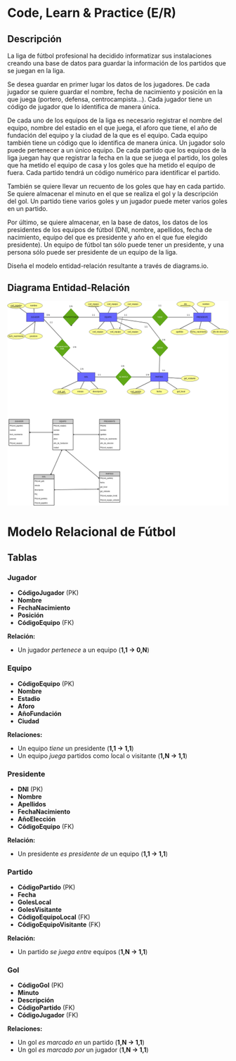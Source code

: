 # Code, Learn & Practice (E/R)

## Descripción

La liga de fútbol profesional ha decidido informatizar sus instalaciones creando una base de datos para guardar la información de los partidos que se juegan en la liga.

Se desea guardar en primer lugar los datos de los jugadores. De cada jugador se quiere guardar el nombre, fecha de nacimiento y posición en la que juega (portero, defensa, centrocampista…). Cada jugador tiene un código de jugador que lo identifica de manera única.

De cada uno de los equipos de la liga es necesario registrar el nombre del equipo, nombre del estadio en el que juega, el aforo que tiene, el año de fundación del equipo y la ciudad de la que es el equipo. Cada equipo también tiene un código que lo identifica de manera única. Un jugador solo puede pertenecer a un único equipo. De cada partido que los equipos de la liga juegan hay que registrar la fecha en la que se juega el partido, los goles que ha metido el equipo de casa y los goles que ha metido el equipo de fuera. Cada partido tendrá un código numérico para identificar el partido.

También se quiere llevar un recuento de los goles que hay en cada partido. Se quiere almacenar el minuto en el que se realiza el gol y la descripción del gol. Un partido tiene varios goles y un jugador puede meter varios goles en un partido.

Por último, se quiere almacenar, en la base de datos, los datos de los presidentes de los equipos de fútbol (DNI, nombre, apellidos, fecha de nacimiento, equipo del que es presidente y año en el que fue elegido presidente). Un equipo de fútbol tan sólo puede tener un presidente, y una persona sólo puede ser presidente de un equipo de la liga.

Diseña el modelo entidad-relación resultante a través de diagrams.io.

## Diagrama Entidad-Relación

![Diagrama ER](https://github.com/johnfredyrg1226/base_datos2/blob/main/tarea/tarea4/equipo_futbol.drawio.png)

# Modelo Relacional de Fútbol

## Tablas

### Jugador
- **CódigoJugador** (PK)
- **Nombre**
- **FechaNacimiento**
- **Posición**
- **CódigoEquipo** (FK)

**Relación:**
- Un jugador *pertenece* a un equipo (**1,1 → 0,N**)

### Equipo
- **CódigoEquipo** (PK)
- **Nombre**
- **Estadio**
- **Aforo**
- **AñoFundación**
- **Ciudad**

**Relaciones:**
- Un equipo *tiene* un presidente (**1,1 → 1,1**)
- Un equipo *juega* partidos como local o visitante (**1,N → 1,1**)

### Presidente
- **DNI** (PK)
- **Nombre**
- **Apellidos**
- **FechaNacimiento**
- **AñoElección**
- **CódigoEquipo** (FK)

**Relación:**
- Un presidente *es presidente de* un equipo (**1,1 → 1,1**)

### Partido
- **CódigoPartido** (PK)
- **Fecha**
- **GolesLocal**
- **GolesVisitante**
- **CódigoEquipoLocal** (FK)
- **CódigoEquipoVisitante** (FK)

**Relación:**
- Un partido *se juega entre* equipos (**1,N → 1,1**)

### Gol
- **CódigoGol** (PK)
- **Minuto**
- **Descripción**
- **CódigoPartido** (FK)
- **CódigoJugador** (FK)

**Relaciones:**
- Un gol *es marcado en* un partido (**1,N → 1,1**)
- Un gol *es marcado por* un jugador (**1,N → 1,1**)


